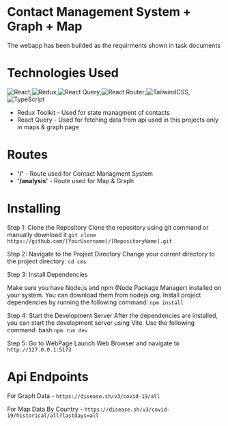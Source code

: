 # Contact Management System + Graph + Map
The webapp has been builded as the requirments shown in task documents

# Technologies Used
![React](https://img.shields.io/badge/react-%2320232a.svg?style=for-the-badge&logo=react&logoColor=%2361DAFB),![Redux](https://img.shields.io/badge/redux-%23593d88.svg?style=for-the-badge&logo=redux&logoColor=white),![React Query](https://img.shields.io/badge/-React%20Query-FF4154?style=for-the-badge&logo=react%20query&logoColor=white),![React Router](https://img.shields.io/badge/React_Router-CA4245?style=for-the-badge&logo=react-router&logoColor=white),![TailwindCSS](https://img.shields.io/badge/tailwindcss-%2338B2AC.svg?style=for-the-badge&logo=tailwind-css&logoColor=white),![TypeScript](https://img.shields.io/badge/typescript-%23007ACC.svg?style=for-the-badge&logo=typescript&logoColor=white)

- Redux Toolkit - Used for state managment of contacts
- React Query - Used for fetching data from api used in this projects only in maps & graph page

# Routes
 - **'/'** - Route used for Contact Managment System
- **'/analysis'** - Route used for Map & Graph


# Installing

Step 1: Clone the Repository
  Clone the repository using git command or manually download it
 `git clone https://github.com/[YourUsername]/[RepositoryName].git`
 
Step 2: Navigate to the Project Directory
   Change your current directory to the project directory:
   `cd cms`
   
Step 3: Install Dependencies

Make sure you have Node.js and npm (Node Package Manager) installed on your system. You can download them from nodejs.org.
Install project dependencies by running the following command:
 `npm install`
 
Step 4: Start the Development Server
After the dependencies are installed, you can start the development server using Vite. Use the following command:
bash
`npm run dev`

Step 5: Go to WebPage
Launch Web Browser and navigate to `http://127.0.0.1:5173`


# Api Endpoints
   For Graph Data - `https://disease.sh/v3/covid-19/all`
   
   For Map Data By Country - `https://disease.sh/v3/covid-19/historical/all?lastdays=all`
